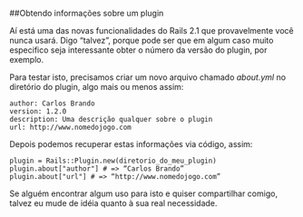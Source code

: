 ##Obtendo informações sobre um plugin

Aí está uma das novas funcionalidades do Rails 2.1 que provavelmente você nunca usará. Digo “talvez”, porque pode ser que em algum caso muito especifico seja interessante obter o número da versão do plugin, por exemplo.

Para testar isto, precisamos criar um novo arquivo chamado *about.yml* no diretório do plugin, algo mais ou menos assim:

	author: Carlos Brando
	version: 1.2.0
	description: Uma descrição qualquer sobre o plugin
	url: http://www.nomedojogo.com

Depois podemos recuperar estas informações via código, assim:

	plugin = Rails::Plugin.new(diretorio_do_meu_plugin)
	plugin.about["author"] # => “Carlos Brando”
	plugin.about["url"] # => “http://www.nomedojogo.com”

Se alguém encontrar algum uso para isto e quiser compartilhar comigo, talvez eu mude de idéia quanto à sua real necessidade.
